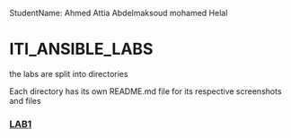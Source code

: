 StudentName:  Ahmed Attia Abdelmaksoud mohamed Helal

# ITI_ANSIBLE_LABS

the labs are split into directories

Each directory has its own README.md file for its respective screenshots and files 

### [LAB1](lab1/)
